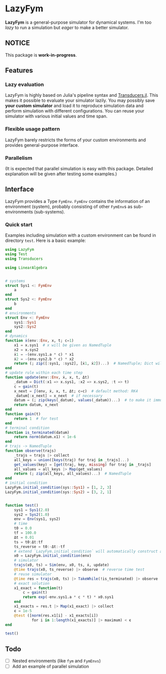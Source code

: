 # LazyFym
**LazyFym** is a general-purpose simulator for dynamical systems.
I'm too *lazy* to run a simulation but *eager* to make a better simulator.
## NOTICE
This package is **work-in-progress**.

## Features
### Lazy evaluation
LazyFym is highly based on Julia's pipeline syntax and [Transducers.jl](https://github.com/JuliaFolds/Transducers.jl).
This makes it possible to evaluate your simulator lazily.
You may possibly save **your custom simulator** and load it to reproduce
simulation data and perform simulation with different configurations.
You can reuse your simulator with various initial values and time span.
### Flexible usage pattern
LazyFym barely restricts the forms of your custom environments
and provides general-purpose interface.
### Parallelism
(It is expected that parallel simulation is easy with this package.
Detailed explanation will be given after testing some examples.)

## Interface
LazyFym provides a Type `FymEnv`.
`FymEnv` contains the information of an environment (system),
probably consisting of other `FymEnv`s as sub-environments (sub-systems).
### Quick start
Examples including simulation with a custom environment
can be found in directory `test`.
Here is a basic example:
```julia
using LazyFym
using Test
using Transducers

using LinearAlgebra


# systems
struct Sys1 <: FymEnv
    a
end
struct Sys2 <: FymEnv
    b
end
# environments
struct Env <: FymEnv
    sys1::Sys1
    sys2::Sys2
end
# dynamics
function ẋ(env::Env, x, t; c=1)
    x1 = x.sys1  # x will be given as NamedTuple
    x2 = x.sys2
    ẋ1 = -(env.sys1.a * c) * x1
    ẋ2 = -(env.sys2.b * c) * x2
    return (; zip([:sys1, :sys2], [ẋ1, ẋ2])...)  # NamedTuple; Dict will also work
end
# update rule within each time step
function update(env::Env, ẋ, x, t, Δt)
    _datum = Dict(:x1 => x.sys1, :x2 => x.sys2, :t => t)
    c = gain(t)
    x_next = ∫(env, ẋ, x, t, Δt; c=c)  # default method: RK4
    _datum[:x_next] = x_next  # if necessary
    datum = (; zip(keys(_datum), values(_datum))...)  # to make it immutable; not necessary
    return datum, x_next
end
function gain(t)
    return 1  # for test
end
# terminal condition
function is_terminated(datum)
    return norm(datum.x1) < 1e-6
end
# trajs -> NamedTuple
function observe(trajs)
    _trajs = trajs |> collect
    all_keys = union([keys(traj) for traj in _trajs]...)
    get_values(key) = [get(traj, key, missing) for traj in _trajs]
    all_values = all_keys |> Map(get_values)
    return (; zip(all_keys, all_values)...)  # NamedTuple
end
# initial condition
LazyFym.initial_condition(sys::Sys1) = [1, 2, 3]
LazyFym.initial_condition(sys::Sys2) = [3, 2, 1]


function test()
    sys1 = Sys1(2.0)
    sys2 = Sys2(1.0)
    env = Env(sys1, sys2)
    # time
    t0 = 0.0
    tf = 100.0
    Δt = 0.01
    ts = t0:Δt:tf
    ts_reverse = t0:-Δt:-tf
    # extend `LazyFym.initial_condition` will automatically construct a NamedTuple; not mandatory
    x0 = LazyFym.initial_condition(env)
    # simulator
    trajs(x0, ts) = Sim(env, x0, ts, ẋ, update)
    @time trajs(x0, ts_reverse) |> observe  # reverse time test
    # reuse simulator
    @time res = trajs(x0, ts) |> TakeWhile(!is_terminated) |> observe
    # exact solution
    x1_exact = function(t)
        c = gain(t)
        return exp(-env.sys1.a * c * t) * x0.sys1
    end
    x1_exacts = res.t |> Map(x1_exact) |> collect
    ϵ = 1e-5
    @test ([norm(res.x1[i] - x1_exacts[i])
            for i in 1:length(x1_exacts)] |> maximum) < ϵ
end

test()
```
## Todo
- [ ] Nested environments (like `fym` and `FymEnvs`)
- [ ] Add an example of parallel simulation
